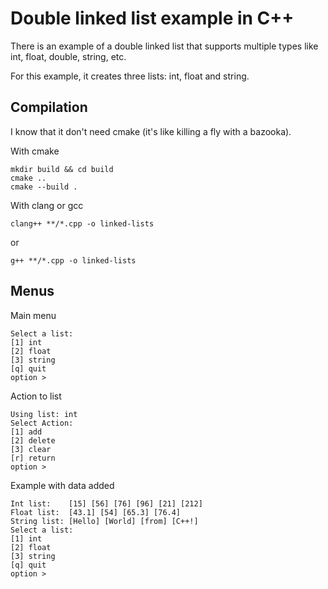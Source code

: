 # Double linked list example in C++

There is an example of a double linked list that supports multiple types like int, float, double, string, etc.

For this example, it creates three lists: int, float and string.

## Compilation

I know that it don't need cmake (it's like killing a fly with a bazooka).

With cmake

    mkdir build && cd build
    cmake ..
    cmake --build .

With clang or gcc

    clang++ **/*.cpp -o linked-lists
or

    g++ **/*.cpp -o linked-lists

## Menus

Main menu

    Select a list: 
    [1] int
    [2] float
    [3] string
    [q] quit
    option > 

Action to list

    Using list: int
    Select Action: 
    [1] add
    [2] delete
    [3] clear
    [r] return
    option >

Example with data added

    Int list:    [15] [56] [76] [96] [21] [212] 
    Float list:  [43.1] [54] [65.3] [76.4] 
    String list: [Hello] [World] [from] [C++!] 
    Select a list: 
    [1] int
    [2] float
    [3] string
    [q] quit
    option > 